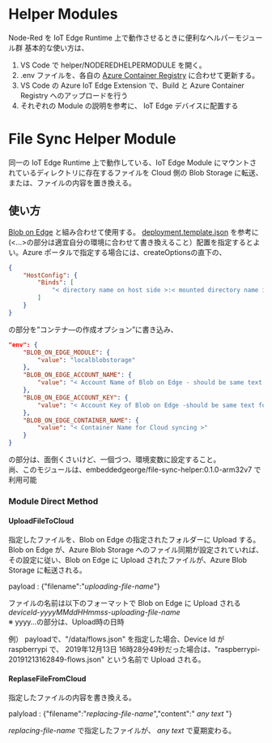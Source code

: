 # Helper Modules 
Node-Red を IoT Edge Runtime 上で動作させるときに便利なヘルパーモジュール群 
基本的な使い方は、 
1. VS Code で helper/NODEREDHELPERMODULE を開く。 
2. .env ファイルを、各自の [Azure Container Registry](https://docs.microsoft.com/ja-jp/azure/container-registry/) に合わせて更新する。
3. VS Code の Azure IoT Edge Extension で、Build と Azure Container Registry へのアップロードを行う
4. それぞれの Module の説明を参考に、 IoT Edge デバイスに配置する　

# File Sync Helper Module 
同一の IoT Edge Runtime 上で動作している、IoT Edge Module にマウントされているディレクトリに存在するファイルを Cloud 側の Blob Storage に転送、または、ファイルの内容を置き換える。 
## 使い方 
[Blob on Edge](https://docs.microsoft.com/ja-jp/azure/iot-edge/how-to-access-host-storage-from-module) と組み合わせて使用する。 
[deployment.template.json](./deployment.template.json) を参考に(<...>の部分は適宜自分の環境に合わせて書き換えること）配置を指定するとよい。Azure ポータルで指定する場合には、createOptionsの直下の、
```json
{
    "HostConfig": {
        "Binds": [
            "< directory name on host side >:< mounted directory name in container >"
        ]
    }
}
```
の部分を”コンテナ―の作成オプション”に書き込み、
```json
"env": {
    "BLOB_ON_EDGE_MODULE": {
        "value": "localblobstorage"
    },
    "BLOB_ON_EDGE_ACCOUNT_NAME": {
        "value": "< Account Name of Blob on Edge - should be same text for LOCAL_STORAGE_ACCOUNT_NAME! >"
    },
    "BLOB_ON_EDGE_ACCOUNT_KEY": {
        "value": "< Account Key of Blob on Edge -should be same text for LOCAL_STORAGE_ACCOUNT_KEY! >"
    },
    "BLOB_ON_EDGE_CONTAINER_NAME": {
        "value": "< Container Name for Cloud syncing >"
    }
}

```
の部分は、面倒くさいけど、一個づつ、環境変数に設定すること。  
尚、このモジュールは、embeddedgeorge/file-sync-helper:0.1.0-arm32v7 で利用可能

### Module Direct Method 
#### UploadFileToCloud 
指定したファイルを、Blob on Edge の指定されたフォルダーに Upload する。Blob on Edge が、Azure Blob Storage へのファイル同期が設定されていれば、その設定に従い、Blob on Edge に Upload されたファイルが、Azure Blob Storage に転送される。  

payload : {"filename":"<i>uploading-file-name</i>"}  

ファイルの名前は以下のフォーマットで Blob on Edge に Upload される
<i>deviceId</i>-<i>yyyyMMddHHmmss</i>-<i>uploading-file-name</i>  
※ yyyy…の部分は、Upload時の日時 

例） payloadで、"/data/flows.json" を指定した場合、Device Id が raspberrypi で、 2019年12月13日 16時28分49秒だった場合は、"raspberrypi-20191213162849-flows.json" という名前で Upload される。 

#### ReplaseFileFromCloud  
指定したファイルの内容を書き換える。 

palyload : {"filename":"<i>replacing-file-name</i>","content":"<i> any text </i>"}  

<i>replacing-file-name</i> で指定したファイルが、 <i> any text </i> で夏期変わる。 
